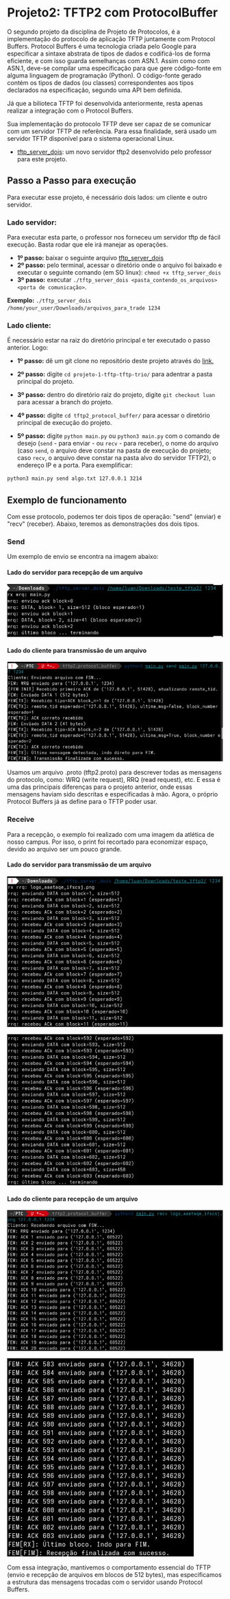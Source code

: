 # Projeto2: TFTP2 com ProtocolBuffer

O segundo projeto da disciplina de Projeto de Protocolos, é a implementação do protocolo de aplicação TFTP juntamente com Protocol Buffers. Protocol Buffers é uma tecnologia criada pelo Google para especificar a sintaxe abstrata de tipos de dados e codificá-los de forma eficiente, e com isso guarda semelhanças com ASN.1. Assim como com ASN.1, deve-se compilar uma especificação para que gere código-fonte em alguma linguagem de programação (Python). O código-fonte gerado contém os tipos de dados (ou classes) correspondentes aos tipos declarados na especificação, segundo uma API bem definida.

Já que a bilioteca TFTP foi desenvolvida anteriormente, resta apenas realizar a integração com o Protocol Buffers.

Sua implementação do protocolo TFTP deve ser capaz de se comunicar com um servidor TFTP de referência. Para essa finalidade, será usado um servidor TFTP disponível para o sistema operacional Linux.
* [tftp_server_dois](https://moodle.ifsc.edu.br/pluginfile.php/550465/mod_assign/intro/tftp_server.tgz): um novo servidor tftp2 desenvolvido pelo professor para este projeto.

## Passo a Passo para execução

Para executar esse projeto, é necessário dois lados: um cliente e outro servidor. 

### Lado servidor:

Para executar esta parte, o professor nos forneceu um servidor tftp de fácil execução. Basta rodar que ele irá  manejar as operações.

* **1º passo:** baixar o seguinte arquivo [tftp_server_dois](https://moodle.ifsc.edu.br/pluginfile.php/550465/mod_assign/intro/tftp_server.tgz)
* **2º passo:** pelo terminal, acessar o diretório onde o arquivo foi baixado e executar o seguinte comando (em SO linux): ```chmod +x tftp_server_dois```
* **3º passo:** executar ```./tftp_server_dois <pasta_contendo_os_arquivos> <porta de comunicação>```.

**Exemplo:** ```./tftp_server_dois /home/your_user/Downloads/arquivos_para_trade 1234```

### Lado cliente:

É necessário estar na raiz do diretório principal e ter executado o passo anterior. Logo:

* **1º passo:** dê um git clone no repositório deste projeto através do [link.](https://github.com/mmsobral-croom/projeto-1-tftp-tftp-trio)

* **2º passo:** digite ```cd projeto-1-tftp-tftp-trio/``` para adentrar a pasta principal do projeto.

* **3º passo:** dentro do diretório raiz do projeto, digite ```git checkout luan``` para acessar a branch do projeto.

* **4º passo:** digite ```cd tftp2_protocol_buffer/``` para acessar o diretório principal de execução do projeto.

* **5º passo:** digite ```python main.py``` ou ```python3 main.py``` com o comando de desejo (```send``` - para enviar - ou ```recv``` - para receber), o nome do arquivo (caso ```send```, o arquivo deve constar na pasta de execução do projeto; caso ```recv```, o arquivo deve constar na pasta alvo do servidor TFTP2), o endereço IP e a porta. Para exemplificar:
```bash
python3 main.py send algo.txt 127.0.0.1 3214
```

<!-- ![Imagem após executar o main.py](resources/image-1.png) -->

## Exemplo de funcionamento

Com esse protocolo, podemos ter dois tipos de operação: "send" (enviar) e "recv" (receber). Abaixo, teremos as demonstrações dos dois tipos.

### Send

Um exemplo de envio se encontra na imagem abaixo:

#### Lado do servidor para recepção de um arquivo

![Lado do Servidor para recepção de um arquivo.](resources/server_send_file.png)

#### Lado do cliente para transmissão de um arquivo

![Lado do Servidor para recepção de um arquivo.](resources/client_send_file.png)

Usamos um arquivo .proto (tftp2.proto) para descrever todas as mensagens do protocolo, como: WRQ (write request), RRQ (read request), etc. E essa é uma das principais diferenças para o projeto anterior, onde essas mensagens haviam sido descritas e especificadas à mão. Agora, o próprio Protocol Buffers já as define para o TFTP poder usar.

### Receive

Para a recepção, o exemplo foi realizado com uma imagem da atlética de nosso campus. Por isso, o print foi recortado para economizar espaço, devido ao arquivo ser um pouco grande.

#### Lado do servidor para transmissão de um arquivo

![Lado do Servidor para envio de um arquivo.](resources/server_recv1_file.png)

![Lado do Servidor para envio de um arquivo.](resources/server_recv2_file.png)

#### Lado do cliente para recepção de um arquivo

![Lado do Servidor para recepção de um arquivo.](resources/client_recv3_file.png)

![Lado do Servidor para recepção de um arquivo.](resources/client_recv4_file.png)

Com essa integração, mantivemos o comportamento essencial do TFTP (envio e recepção de arquivos em blocos de 512 bytes), mas especificamos a estrutura das mensagens trocadas com o servidor usando Protocol Buffers.